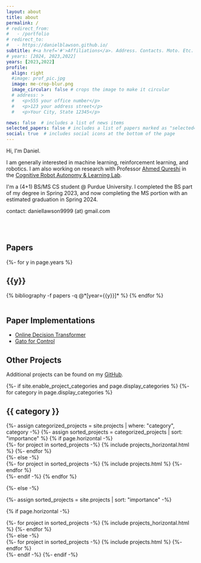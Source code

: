 ```yaml
---
layout: about
title: about
permalink: /
# redirect_from:
#   - /portfolio
# redirect_to:
#   - https://danielblawson.github.io/
subtitle: #<a href='#'>Affiliations</a>. Address. Contacts. Moto. Etc.
# years: [2024, 2023,2022]
years: [2023,2022]
profile:
  align: right
  #image: prof_pic.jpg
  image: me-crop-blur.png
  image_circular: false # crops the image to make it circular
  # address: >
  #   <p>555 your office number</p>
  #   <p>123 your address street</p>
  #   <p>Your City, State 12345</p>

news: false  # includes a list of news items
selected_papers: false # includes a list of papers marked as "selected={true}"
social: true  # includes social icons at the bottom of the page
---
```


Hi, I'm Daniel.

I am generally interested in machine learning,  reinforcement learning, and robotics. I am also working on research with Professor [Ahmed Qureshi](https://qureshiahmed.github.io/) in the [Cognitive Robot Autonomy & Learning Lab](https://corallab.net/).

I'm a (4+1) BS/MS CS student @ Purdue University. I completed the BS part of my degree in Spring 2023, and now completing the MS portion with an estimated graduation in Spring 2024.


contact: daniellawson9999 (at) gmail.com


<br>
<br>


## Papers

<!-- _pages/publications.md -->

<div class="publications">

{%- for y in page.years %}
  <h2 class="year">{{y}}</h2>
  {% bibliography -f papers -q @*[year={{y}}]* %}
{% endfor %}

</div>
<!-- Other work can be found [here](https://scholar.google.com/citations?user=yboVGIIAAAAJ). -->

<br>

## Paper Implementations
- [Online Decision Transformer](https://github.com/daniellawson9999/online-decision-transformer)
- [Gato for Control](https://github.com/daniellawson9999/gato-control)

## Other Projects 
Additional projects can be found on my [GitHub](https://github.com/daniellawson9999).
<div class="projects">
{%- if site.enable_project_categories and page.display_categories %}
  <!-- Display categorized projects -->
  {%- for category in page.display_categories %}
  <h2 class="category">{{ category }}</h2>
  {%- assign categorized_projects = site.projects | where: "category", category -%}
  {%- assign sorted_projects = categorized_projects | sort: "importance" %}
  <!-- Generate cards for each project -->
  {% if page.horizontal -%}
  <div class="container">
    <div class="row row-cols-2">
    {%- for project in sorted_projects -%}
      {% include projects_horizontal.html %}
    {%- endfor %}
    </div>
  </div>
  {%- else -%}
  <div class="grid">
    {%- for project in sorted_projects -%}
      {% include projects.html %}
    {%- endfor %}
  </div>
  {%- endif -%}
  {% endfor %}

{%- else -%}
<!-- Display projects without categories -->
  {%- assign sorted_projects = site.projects | sort: "importance" -%}
  <!-- Generate cards for each project -->
  {% if page.horizontal -%}
  <div class="container">
    <div class="row row-cols-2">
    {%- for project in sorted_projects -%}
      {% include projects_horizontal.html %}
    {%- endfor %}
    </div>
  </div>
  {%- else -%}
  <div class="grid">
    {%- for project in sorted_projects -%}
      {% include projects.html %}
    {%- endfor %}
  </div>
  {%- endif -%}
{%- endif -%}
</div>

<br>
